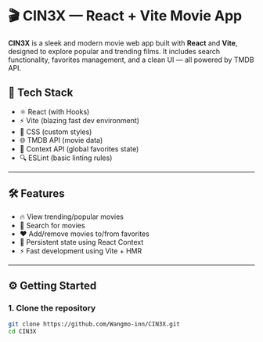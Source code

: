 # 🎬 CIN3X — React + Vite Movie App

**CIN3X** is a sleek and modern movie web app built with **React** and **Vite**, designed to explore popular and trending films. It includes search functionality, favorites management, and a clean UI — all powered by TMDB API.

## 🚀 Tech Stack

- ⚛️ React (with Hooks)
- ⚡ Vite (blazing fast dev environment)
- 🎨 CSS (custom styles)
- 🌐 TMDB API (movie data)
- 🧠 Context API (global favorites state)
- 🔍 ESLint (basic linting rules)

---

## 🛠 Features

- 🔥 View trending/popular movies
- 🔎 Search for movies
- ❤️ Add/remove movies to/from favorites
- 💾 Persistent state using React Context
- ⚡ Fast development using Vite + HMR

---

## ⚙️ Getting Started

### 1. Clone the repository
```bash
git clone https://github.com/Wangmo-inn/CIN3X.git
cd CIN3X

